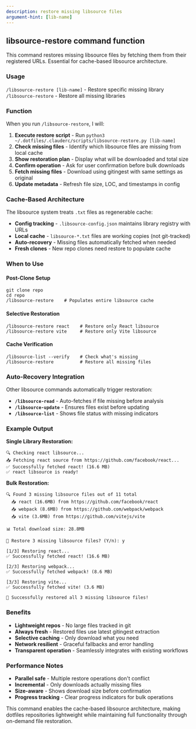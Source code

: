 ```yaml
---
description: restore missing libsource files
argument-hint: [lib-name]
---
```


## libsource-restore command function

This command restores missing libsource files by fetching them from their registered URLs. Essential for cache-based libsource architecture.

### Usage

`/libsource-restore [lib-name]`  - Restore specific missing library
`/libsource-restore`             - Restore all missing libraries

### Function

When you run `/libsource-restore`, I will:

1. **Execute restore script** - Run `python3 ~/.dotfiles/.clauderc/scripts/libsource-restore.py [lib-name]`
2. **Check missing files** - Identify which libsource files are missing from local cache
3. **Show restoration plan** - Display what will be downloaded and total size
4. **Confirm operation** - Ask for user confirmation before bulk downloads
5. **Fetch missing files** - Download using gitingest with same settings as original
6. **Update metadata** - Refresh file size, LOC, and timestamps in config

### Cache-Based Architecture

The libsource system treats `.txt` files as regenerable cache:

- **Config tracking** - `.libsource-config.json` maintains library registry with URLs
- **Local cache** - `libsource-*.txt` files are working copies (not git-tracked)
- **Auto-recovery** - Missing files automatically fetched when needed
- **Fresh clones** - New repo clones need restore to populate cache

### When to Use

#### Post-Clone Setup
```
git clone repo
cd repo
/libsource-restore    # Populates entire libsource cache
```

#### Selective Restoration
```
/libsource-restore react    # Restore only React libsource
/libsource-restore vite     # Restore only Vite libsource
```

#### Cache Verification
```
/libsource-list --verify    # Check what's missing
/libsource-restore          # Restore all missing files
```

### Auto-Recovery Integration

Other libsource commands automatically trigger restoration:

- **`/libsource-read`** - Auto-fetches if file missing before analysis
- **`/libsource-update`** - Ensures files exist before updating
- **`/libsource-list`** - Shows file status with missing indicators

### Example Output

**Single Library Restoration:**
```
🔍 Checking react libsource...
📥 Fetching react source from https://github.com/facebook/react...
✅ Successfully fetched react! (16.6 MB)
✅ react libsource is ready!
```

**Bulk Restoration:**
```
🔍 Found 3 missing libsource files out of 11 total
  📥 react (16.6MB) from https://github.com/facebook/react
  📥 webpack (8.6MB) from https://github.com/webpack/webpack
  📥 vite (3.6MB) from https://github.com/vitejs/vite

📊 Total download size: 28.8MB

🔄 Restore 3 missing libsource files? (Y/n): y

[1/3] Restoring react...
✅ Successfully fetched react! (16.6 MB)

[2/3] Restoring webpack...
✅ Successfully fetched webpack! (8.6 MB)

[3/3] Restoring vite...
✅ Successfully fetched vite! (3.6 MB)

🎉 Successfully restored all 3 missing libsource files!
```

### Benefits

- **Lightweight repos** - No large files tracked in git
- **Always fresh** - Restored files use latest gitingest extraction
- **Selective caching** - Only download what you need
- **Network resilient** - Graceful fallbacks and error handling
- **Transparent operation** - Seamlessly integrates with existing workflows

### Performance Notes

- **Parallel safe** - Multiple restore operations don't conflict
- **Incremental** - Only downloads actually missing files
- **Size-aware** - Shows download size before confirmation
- **Progress tracking** - Clear progress indicators for bulk operations

This command enables the cache-based libsource architecture, making dotfiles repositories lightweight while maintaining full functionality through on-demand file restoration.